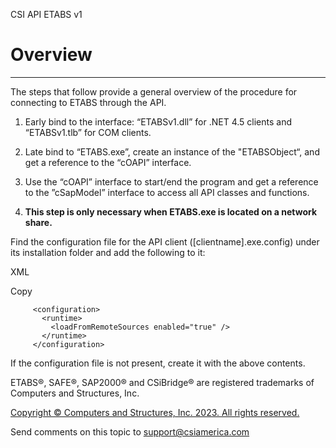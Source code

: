﻿

CSI API ETABS v1

# Overview  
  
---  
  
The steps that follow provide a general overview of the procedure for
connecting to ETABS through the API.

  1. Early bind to the interface: “ETABSv1.dll” for .NET 4.5 clients and “ETABSv1.tlb” for COM clients. 

  2. Late bind to “ETABS.exe”, create an instance of the "ETABSObject“, and get a reference to the “cOAPI” interface. 

  3. Use the “cOAPI” interface to start/end the program and get a reference to the ”cSapModel” interface to access all API classes and functions. 

  4. **This step is only necessary when ETABS.exe is located on a network share.**

Find the configuration file for the API client ([clientname].exe.config) under
its installation folder and add the following to it:

XML

Copy

         
         <configuration>
           <runtime>
             <loadFromRemoteSources enabled="true" />
           </runtime>
         </configuration>

If the configuration file is not present, create it with the above contents.

ETABS®, SAFE®, SAP2000® and CSiBridge® are registered trademarks of Computers
and Structures, Inc.  

[Copyright © Computers and Structures, Inc. 2023. All rights
reserved.](http://www.csiamerica.com)

Send comments on this topic to
[support@csiamerica.com](mailto:support%40csiamerica.com?Subject=CSI%20API%20ETABS%20v1)

